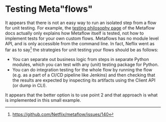 # Testing Meta"flows"

It appears that there is not an easy way to run an isolated step from a flow for unit testing. For example, the [testing philosophy page](https://docs.metaflow.org/internals-of-metaflow/testing-philosophy) of the Metaflow docs actually only explains how Metaflow itself is tested, not how to implement tests for your own custom flows. Metaflows has no module level API, and is only accessible from the command line. In fact, Neflix went as far as to say[^1] the strategies for unit testing your flows should be as follows:

* You can separate out business logic from steps in separate Python modules, which you can test with any (unit) testing package for Python.
* You can do integration testing for the whole flow by running the flow (e.g. as a part of a CI/CD pipeline like Jenkins) and then checking that the results are expected by inspecting its artifacts using the Client API (or dump in CLI).

It appears that the better option is to use point 2 and that approach is what is implemented in this small example.

[^1]: https://github.com/Netflix/metaflow/issues/140